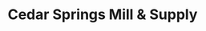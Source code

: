 ---
title: "Cedar Springs Mill & Supply"
url: /cedar-springs/cedar-springs-mill-und-supply/
shop: Allgemein
---
